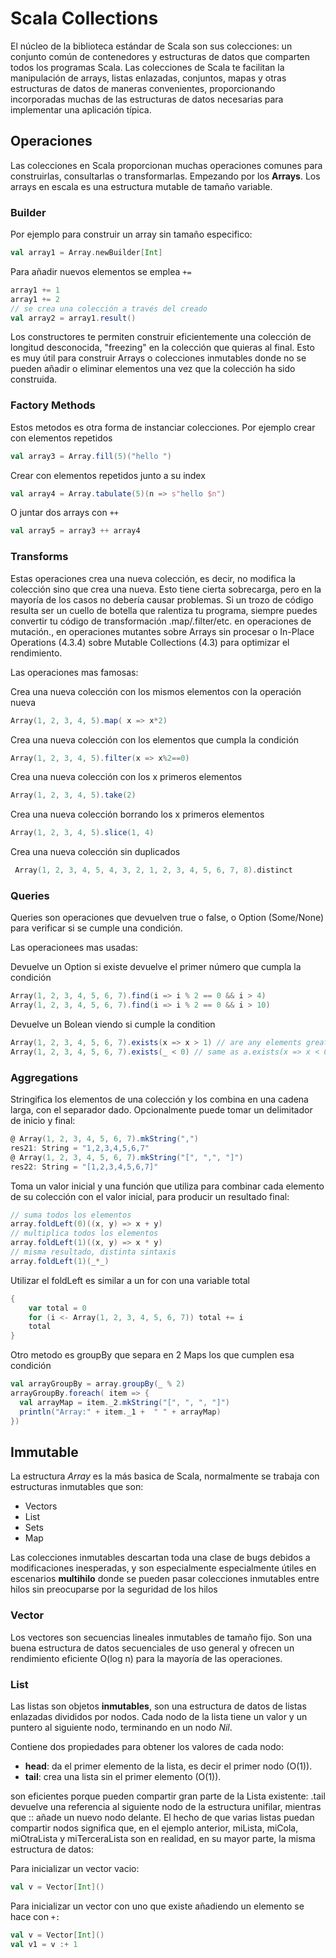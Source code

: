 # Scala Collections

El núcleo de la biblioteca estándar de Scala son sus colecciones: un conjunto común de contenedores y estructuras de datos que comparten todos los programas Scala. Las colecciones de Scala te facilitan la manipulación de arrays, listas enlazadas, conjuntos, mapas y otras estructuras de datos de maneras convenientes, proporcionando incorporadas muchas de las estructuras de datos necesarias para implementar una aplicación típica. 


## Operaciones

Las colecciones en Scala proporcionan muchas operaciones comunes para construirlas, consultarlas o transformarlas. Empezando por los **Arrays**. Los arrays en escala es una estructura mutable de tamaño variable.

### Builder

Por ejemplo para construir un array sin tamaño especifico:


```scala
val array1 = Array.newBuilder[Int]
```

Para añadir nuevos elementos se emplea ```+= ```

```scala
array1 += 1
array1 += 2
// se crea una colección a través del creado
val array2 = array1.result()
```

Los constructores te permiten construir eficientemente una colección de longitud desconocida, "freezing" en la colección que quieras al final. Esto es muy útil para construir Arrays o colecciones inmutables donde no se pueden añadir o eliminar elementos una vez que la colección ha sido construida.


### Factory Methods

Estos metodos es otra forma de instanciar colecciones. Por ejemplo crear con elementos repetidos

```scala
val array3 = Array.fill(5)("hello ")
```

Crear con elementos repetidos junto a su index
```scala
val array4 = Array.tabulate(5)(n => s"hello $n")
```

O juntar dos arrays con ```++ ```
```scala
val array5 = array3 ++ array4
```

### Transforms

Estas operaciones crea una nueva colección, es decir, no modifica la colección sino que crea una nueva. Esto tiene cierta sobrecarga, pero en la mayoría de los casos no debería causar problemas.
Si un trozo de código resulta ser un cuello de botella que ralentiza tu programa, siempre puedes convertir tu código de transformación .map/.filter/etc. en operaciones de mutación., en operaciones mutantes sobre Arrays sin procesar o In-Place Operations (4.3.4) sobre Mutable Collections (4.3) para optimizar el rendimiento. 

Las operaciones mas famosas:

Crea una nueva colección con los mismos elementos con la operación nueva
```scala
Array(1, 2, 3, 4, 5).map( x => x*2)
```

Crea una nueva colección con los elementos que cumpla la condición
```scala
Array(1, 2, 3, 4, 5).filter(x => x%2==0)
```

Crea una nueva colección con los x primeros elementos
```scala
Array(1, 2, 3, 4, 5).take(2)
```

Crea una nueva colección borrando los x primeros elementos
```scala
Array(1, 2, 3, 4, 5).slice(1, 4)
```

Crea una nueva colección sin duplicados
```scala
 Array(1, 2, 3, 4, 5, 4, 3, 2, 1, 2, 3, 4, 5, 6, 7, 8).distinct
```

### Queries

Queries son operaciones que devuelven true o false, o Option (Some/None) para verificar si se cumple una condición. 

Las operacionees mas usadas:

Devuelve un Option si existe devuelve el primer número que cumpla la condición

```scala
Array(1, 2, 3, 4, 5, 6, 7).find(i => i % 2 == 0 && i > 4)
Array(1, 2, 3, 4, 5, 6, 7).find(i => i % 2 == 0 && i > 10)
```

Devuelve un Bolean viendo si cumple la condition
```scala
Array(1, 2, 3, 4, 5, 6, 7).exists(x => x > 1) // are any elements greater than 1?
Array(1, 2, 3, 4, 5, 6, 7).exists(_ < 0) // same as a.exists(x => x < 0)
```

### Aggregations



Stringifica los elementos de una colección y los combina en una cadena larga, con el separador dado.  Opcionalmente puede tomar un delimitador de inicio y final:
```scala
@ Array(1, 2, 3, 4, 5, 6, 7).mkString(",")
res21: String = "1,2,3,4,5,6,7"
@ Array(1, 2, 3, 4, 5, 6, 7).mkString("[", ",", "]")
res22: String = "[1,2,3,4,5,6,7]"
```

Toma un valor inicial y una función que utiliza para combinar cada elemento de su colección con el valor inicial, para producir un resultado final:

```scala
// suma todos los elementos
array.foldLeft(0)((x, y) => x + y)
// multiplica todos los elementos
array.foldLeft(1)((x, y) => x * y) 
// misma resultado, distinta sintaxis
array.foldLeft(1)(_*_)
```

Utilizar el foldLeft es similar a un for con una variable total
```scala
{
    var total = 0
    for (i <- Array(1, 2, 3, 4, 5, 6, 7)) total += i
    total
}
```

Otro metodo es groupBy que separa en 2 Maps los que cumplen esa condición

```scala
val arrayGroupBy = array.groupBy(_ % 2)
arrayGroupBy.foreach( item => {
  val arrayMap = item._2.mkString("[", ", ", "]")
  println("Array:" + item._1 +  " " + arrayMap)
})
```
## Immutable

La estructura *Array* es la más basica de Scala, normalmente se trabaja con estructuras inmutables que son:
- Vectors
- List
- Sets
- Map


Las colecciones inmutables descartan toda una clase de bugs debidos a modificaciones inesperadas, y son especialmente especialmente útiles en escenarios **multihilo** donde se pueden pasar colecciones inmutables entre hilos sin preocuparse por la seguridad de los hilos
### Vector

Los vectores son secuencias lineales inmutables de tamaño fijo. Son una buena estructura de datos secuenciales de uso general y ofrecen un rendimiento eficiente O(log n) para la mayoría de las operaciones.

### List

Las listas son objetos **inmutables**, son una estructura de datos de listas enlazadas divididos por nodos. Cada nodo de la lista tiene un valor y un puntero al siguiente nodo, terminando en un nodo *Nil*. 

Contiene dos propiedades para obtener los valores de cada nodo:

- **head**: da el primer elemento de la lista, es decir el primer nodo (O(1)).
- **tail**: crea una lista sin el primer elemento (O(1)).


son eficientes porque pueden compartir gran parte de la Lista existente: .tail devuelve una referencia al siguiente nodo de la estructura unifilar, mientras que :: añade un nuevo nodo delante. El hecho de que varias listas puedan compartir nodos significa que, en el ejemplo anterior, miLista, miCola, miOtraLista y miTerceraLista son en realidad, en su mayor parte, la misma estructura de datos:

Para inicializar un vector vacio:

```scala
val v = Vector[Int]()
```

Para inicializar un vector con uno que existe añadiendo un elemento se hace con ```+:```



```scala
val v = Vector[Int]()
val v1 = v :+ 1
```
